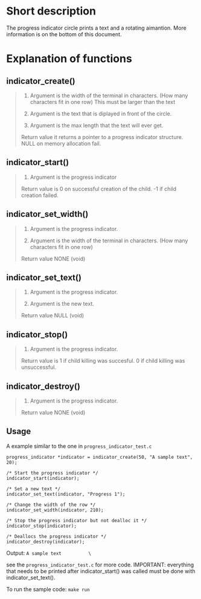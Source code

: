 # Short description
The progress indicator circle prints a text and a rotating aimantion. More information is on the bottom of this document.

# Explanation of functions

## indicator_create()
> 
> 1. Argument 
> is the width of the terminal in characters. (How many characters fit in one row)
> This must be larger than the text
> 
> 2. Argument
> is the text that is diplayed in front of the circle.
> 
> 3. Argument
> is the max length that the text will ever get.
>
> Return value
> it returns a pointer to a progress indicator structure. NULL on memory allocation fail.

## indicator_start()
>
> 1. Argument
> is the progress indicator
>
> Return value
> is 0 on successful creation of the child. -1 if child creation failed.

## indicator_set_width()
> 
> 1. Argument
> is the progress indicator.
> 
> 2. Argument
> is the width of the terminal in characters. (How many characters fit in one row)
> 
> Return value
> NONE (void)

## indicator_set_text()
> 
> 1. Argument
> is the progress indicator.
> 
> 2. Argument
> is the new text.
> 
> Return value
> NULL (void)

## indicator_stop()
>
> 1. Argument
> is the progress indicator.
>
> Return value
> is 1 if child killing was succesful. 0 if child killing was unsuccessful.

## indicator_destroy()
> 
> 1. Argument
> is the progress indicator.
> 
> Return value
> NONE (void)

## Usage

A example similar to the one in `progress_indicator_test.c`

```
progress_indicator *indicator = indicator_create(50, "A sample text", 20);

/* Start the progress indicator */
indicator_start(indicator);

/* Set a new text */
indicator_set_text(indicator, "Progress 1");

/* Change the width of the row */
indicator_set_width(indicator, 210);

/* Stop the progress indicator but not dealloc it */
indicator_stop(indicator);

/* Deallocs the progress indicator */
indicator_destroy(indicator);
```
Output:
`A sample text          \`

see the `progress_indicator_test.c` for more code.
IMPORTANT: everything that needs to be printed after indicator_start() was called must be done with indicator_set_text().

To run the sample code:
`make run`
